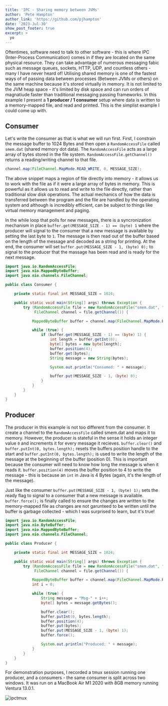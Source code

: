 ```yaml
---
title: 'IPC - Sharing memory between JVMs'
author: 'Pete Hampton'
author_link: 'https://github.com/pjhampton'
date: '2023-Jul-30'
show_post_footer: true
excerpt: >
  yo
---
```


Oftentimes, software need to talk to other software - this is where IPC (Inter-Process Communication) comes in if they are located on the same physical resource. They can take advantage of numerous messaging fabic such as message queues, sockets, HTTP, UDP, and countless others - many I have never heard of! Utilising shared memory is one of the fastest ways of of passing data between processes (Between JVMs or others) on the same machine because it's stored virtually in memory. It is not limited to the JVM heap space - it's limited by disk space and can run orders of magnatiude faster than traditional messaging passing frameworks. In this example I present a **1 producer / 1 consumer** setup where data is written to a memory-mapped file, and read and printed. This is the simplist example I could come up with.

## Consumer

Let's write the consumer as that is what we will run first. First, I constrain the message buffer to 1024 Bytes and then open a `RandomAccessFile` called `smem.dat` (shared memory dot data). The `RandomAccessFile` acts as a large array of bytes stored in the file system. `RandomAccessFile.getChannel()` returns a reading/writing channel to that file. 

```java
channel.map(FileChannel.MapMode.READ_WRITE, 0, MESSAGE_SIZE);
``` 

The above snippet maps a region of file directly into memory - it allows us to work with the file as if it were a large array of bytes in memory. This is powerful as it allows us to read and write to the file directly, rather than traditional slow disk operations. The actual mechanics of how the data is transferred between the program and the file are handled by the operating system and although is incredibly efficient, can be subject to things like virtual memory management and paging.

In the while loop that polls for new messages, there is a syncronization mechanism in place `buffer.get(MESSAGE_SIZE - 1) == (byte) 1` where the producer will signal to the consumer that a new message is available by setting the last byte to `1`. The message is then read out of the buffer based on the length of the message and decoded as a string for printing. At the end, the consumer will set `buffer.put(MESSAGE_SIZE - 1, (byte) 0);` to signal to the producer that the massage has been read and is ready for the next message.

```java
import java.io.RandomAccessFile;
import java.nio.MappedByteBuffer;
import java.nio.channels.FileChannel;

public class Consumer {

    private static final int MESSAGE_SIZE = 1024;

    public static void main(String[] args) throws Exception {
        try (RandomAccessFile file = new RandomAccessFile("smem.dat", "rw");
             FileChannel channel = file.getChannel()) {

            MappedByteBuffer buffer = channel.map(FileChannel.MapMode.READ_WRITE, 0, MESSAGE_SIZE);

            while (true) {
                if (buffer.get(MESSAGE_SIZE - 1) == (byte) 1) {
                    int length = buffer.getInt(0);
                    byte[] bytes = new byte[length];
                    buffer.position(4);
                    buffer.get(bytes);
                    String message = new String(bytes);

                    System.out.println("Consumed: " + message);

                    buffer.put(MESSAGE_SIZE - 1, (byte) 0);
                }
            }
        }
    }
}
```

## Producer

The producer in this example is not too different from the consumer. It create a channel to the `RandomAccessFile` called smem.dat and maps it to memory. However, the producer is stateful in the sense it holds an integer value `0` and increments it for every message it recieves. `buffer.clear()` and `buffer.putInt(0, bytes.length);` resets the buffers position handle to the start and `buffer.putInt(0, bytes.length);` is used to write the length of the message at the beginning of the buffer (position 0). This is important because the consumer will need to know how long the message is when it reads it. `buffer.position(4)` moves the buffer position to 4 to write the message - this is because an `int` in Java is 4 Bytes (again, it's the length of the message).

Just like the consumer `buffer.put(MESSAGE_SIZE - 1, (byte) 1);` sets the ready flag to signal to a consumer that a new message is available. `buffer.force();` is finally called to ensure the changes are written to the memory-mapped file as changes are not garunteed to be written until the buffer is garbage collected - which I was surprised to learn, but it's true!

```java
import java.io.RandomAccessFile;
import java.nio.ByteBuffer;
import java.nio.MappedByteBuffer;
import java.nio.channels.FileChannel;

public class Producer {

    private static final int MESSAGE_SIZE = 1024;

    public static void main(String[] args) throws Exception {
        try (RandomAccessFile file = new RandomAccessFile("smem.dat", "rw");
             FileChannel channel = file.getChannel()) {

            MappedByteBuffer buffer = channel.map(FileChannel.MapMode.READ_WRITE, 0, MESSAGE_SIZE);
            int i = 0;

            while (true) {
                String message = "Msg-" + i++;
                byte[] bytes = message.getBytes();

                buffer.clear();
                buffer.putInt(0, bytes.length);
                buffer.position(4); 
                buffer.put(bytes);
                buffer.put(MESSAGE_SIZE - 1, (byte) 1);
                buffer.force();

                System.out.println("Produced: " + message);
            }
        }
    }
}
```

For demonstration purposes, I recorded a tmux session running one producer, and a consumers - the same consumer is split across two windows. It was run on a MacBook Air M1 2020 with 8GB memory running Ventura 13.0.1. 

![ipctmux](https://github.com/pjhampton/pjhampton/assets/8960296/8811ce5a-7a71-405a-8817-05f55a7b4001)
